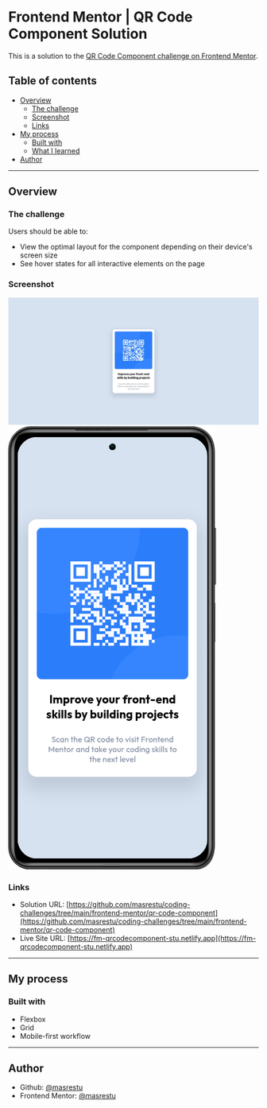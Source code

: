 # Frontend Mentor | QR Code Component Solution

This is a solution to the [QR Code Component challenge on Frontend Mentor](https://www.frontendmentor.io/challenges/qr-code-component-iux_sIO_o).

## Table of contents

- [Overview](#overview)
  - [The challenge](#the-challenge)
  - [Screenshot](#screenshot)
  - [Links](#links)
- [My process](#my-process)
  - [Built with](#built-with)
  - [What I learned](#what-i-learned)
- [Author](#author)

---

## Overview

### The challenge

Users should be able to:
- View the optimal layout for the component depending on their device's screen size
- See hover states for all interactive elements on the page

### Screenshot

![Desktop Screenshot of QR Code Component](design/screenshot-desktop.jpeg)
![Mobile Screenshot of QR Code Component](design/screenshot-mobile.png)

### Links

- Solution URL: [https://github.com/masrestu/coding-challenges/tree/main/frontend-mentor/qr-code-component](https://github.com/masrestu/coding-challenges/tree/main/frontend-mentor/qr-code-component)
- Live Site URL: [https://fm-qrcodecomponent-stu.netlify.app](https://fm-qrcodecomponent-stu.netlify.app)

---

## My process

### Built with

- Flexbox
- Grid
- Mobile-first workflow

---

## Author
- Github: [@masrestu](https://github.com/masrestu)
- Frontend Mentor: [@masrestu](https://www.frontendmentor.io/profile/masrestu)